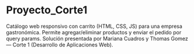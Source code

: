 # Proyecto_Corte1
Catálogo web responsivo con carrito (HTML, CSS, JS) para una empresa gastronómica. Permite agregar/eliminar productos y enviar el pedido por query params. Solución presentada por Mariana Cuadros y Thomas Gomez — Corte 1 (Desarrollo de Aplicaciones Web).
